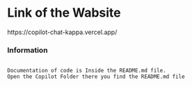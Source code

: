<h1>Link of the Wabsite</h1>
<span>https://copilot-chat-kappa.vercel.app/</span>

<h3>Information</h3>

```

Documentation of code is Inside the README.md file.
Open the Copilot Folder there you find the README.md file
